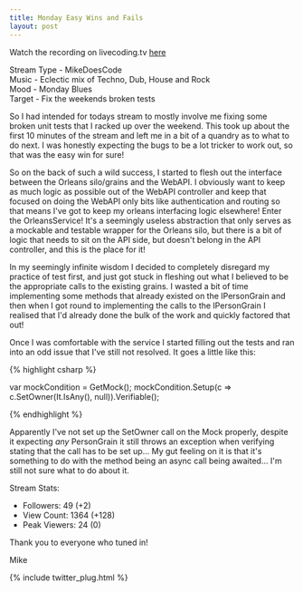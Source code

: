 ```yaml
---
title: Monday Easy Wins and Fails
layout: post
---
```


Watch the recording on livecoding.tv [here](https://www.livecoding.tv/video/mikedoescode-presence-side-project-2/)  

Stream Type - MikeDoesCode  
Music - Eclectic mix of Techno, Dub, House and Rock   
Mood - Monday Blues  
Target - Fix the weekends broken tests

So I had intended for todays stream to mostly involve me fixing some broken unit tests that I racked up over the weekend. This took up about the first 10 minutes of the stream and left me in a bit of a quandry as to what to do next. I was honestly expecting the bugs to be a lot tricker to work out, so that was the easy win for sure!

So on the back of such a wild success, I started to flesh out the interface between the Orleans silo/grains and the WebAPI. I obviously want to keep as much logic as possible out of the WebAPI controller and keep that focused on doing the WebAPI only bits like authentication and routing so that means I've got to keep my orleans interfacing logic elsewhere! Enter the OrleansService! It's a seemingly useless abstraction that only serves as a mockable and testable wrapper for the Orleans silo, but there is a bit of logic that needs to sit on the API side, but doesn't belong in the API controller, and this is the place for it!

In my seemingly infinite </sarcasm> wisdom I decided to completely disregard my practice of test first, and just got stuck in fleshing out what I believed to be the appropriate calls to the existing grains. I wasted a bit of time implementing some methods that already existed on the IPersonGrain and then when I got round to implementing the calls to the IPersonGrain I realised that I'd already done the bulk of the work and quickly factored that out!

Once I was comfortable with the service I started filling out the tests and ran into an odd issue that I've still not resolved. It goes a little like this:

{% highlight csharp %}

var mockCondition = GetMock<IConditionGrain>();
mockCondition.Setup(c => c.SetOwner(It.IsAny<IPersonGrain>(), null)).Verifiable();
            
{% endhighlight %}

Apparently I've not set up the SetOwner call on the Mock properly, despite it expecting *any* PersonGrain it still throws an exception when verifying stating that the call has to be set up... My gut feeling on it is that it's something to do with the method being an async call being awaited... I'm still not sure what to do about it.

Stream Stats:  
 - Followers: 49 (+2)    
 - View Count: 1364 (+128)    
 - Peak Viewers: 24 (0)  

Thank you to everyone who tuned in!

Mike

{% include twitter_plug.html %}